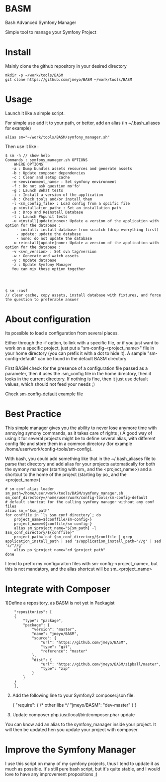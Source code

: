 BASM
====

Bash Advanced Symfony Manager

Simple tool to manage your Symfony Project

Install
=======
Mainly clone the github repository in your desired directory

    mkdir -p ~/work/tools/BASM
    git clone https://github.com/jmeyo/BASM ~/work/tools/BASM

Usage
=====
Launch it like a simple script.

For simple use add it to your path, or better, add an alias (in ~/.bash_aliases for example)

    alias sm="~/work/tools/BASM/symfony_manager.sh"

Then use it like :

	$ sm -h // show help
	Commands : symfony_manager.sh OPTIONS
        WHERE OPTIONS
	   -a : Dump bundles assets resources and generate assets
	   -b : Update composer dependencies
	   -c : Clear and setup cache
	   -e <environment_name> : Set symfony environment
	   -f : Do not ask question mo'fo'
	   -g : Launch Behat tests
	   -i : Install a version of the application
	   -k : Check tools and/or install them
	   -l <sm_config_file> : Load config from a spcific file
	   -p <installation_path> : Set an installation path
	   -s : Drop and ReInstall Database
	   -t : Launch Phpunit tests
	   -u <install|update|none>: Update a version of the application with option for the database : 
		 - install: install database from scratch (drop everything first)
		 - update: update the database
		 - none: do not update the database
	   -u reinstall|update|none: Update a version of the application with option for the database : 
	   -v <svn_version> : Set svn tag/version
	   -w : Generate and watch assets
	   -y : Update database
	   -z : Update Symfony Manager
       You can mix those option together


    
    
	$ sm -casf 
	// clear cache, copy assets, install database with fixtures, and force the question to preferable answer 
    
About configuration
===================

Its possible to load a configuration from several places. 

Either through the -f option, to link with a specific file, or if you just want to work on a specific project, just put a "sm-config-<project_name>" file in your home directory (you can prefix it with a dot to hide it). A sample "sm-config-default" can be found in the default BASM directory

First BASM check for the presence of a configuration file passed as a parameter, then it uses the .sm_config file in the home directory, then it looks in the current directory. If nothing is fine, then it just use default values, which should not feed your needs ;)

Check [sm-config-default](https://github.com/jmeyo/BASM/blob/master/sm-config-default) example file

Best Practice
=============

This simple manager gives you the ability to never lose anymore time with annoying symony commands, as it takes care of rights ;)
A good way of using it for several projects might be to define several alias, with different config file and store them in a common directory (for example /home/user/work/config-tools/sm-config). 

With bash, you could add something like that in the ~/.bash_aliases file to parse that directory and add alias for your projects automatically for both the symony manager (starting with sm_ and the <project_name>) and a shortcut to the home of the project (starting by po_ and the <project_name>)

	# sm conf alias loader
	sm_path=/home/user/work/tools/BASM/symfony_manager.sh
	sm_conf_directory=/home/user/work/config-tools/sm-config-default
	# default shortcut for the calling symfony manager without any conf files
	alias sm_='$sm_path'
	for conffile in `ls $sm_conf_directory`; do
		project_name=${conffile/sm-config-}
		project_name=${conffile/sm-config-} 
		alias sm_$project_name="${sm_path} -l $sm_conf_directory/${conffile}"
		project_path=`cat $sm_conf_directory/$conffile | grep application_install_path | sed 's/application_install_path="//g' | sed 's/"//g'`
		alias po_$project_name="cd $project_path"
	done
	
I tend to prefix my configuraiton files with sm-config-<project_name>, but this is not mandatory, and the alias shortcut will be sm_<project_name> <OPTIONS>


Integrate with Composer
=======================

1)Define a repository, as BASM is not yet in Packagist
```
    "repositories": [
    {
        "type": "package",
        "package": {
            "version": "master",
            "name": "jmeyo/BASM",
            "source": {
                "url": "https://github.com/jmeyo/BASM",
                "type": "git",
                "reference": "master"
            },
            "dist": {
                "url": "https://github.com/jmeyo/BASM/zipball/master",
                "type": "zip"
            }
        }
    }
    ],
```  

2) Add the following line to your Symfony2 composer.json file:

	{
		"require": {
			/* other libs */
			"jmeyo/BASM": "dev-master"
		}
	}

3) Update composer
	php /usr/local/bin/composer.phar update

You can know add an alias to the symfony_manager inside your project. It will then be updated hen you update your project with composer.


Improve the Symfony Manager
===========================

I use this script on many of my symfony projects, thus I tend to update it as much as possible. It's still pure bash script, but it's quite stable, and I would love to have any improvement propositions ;)
